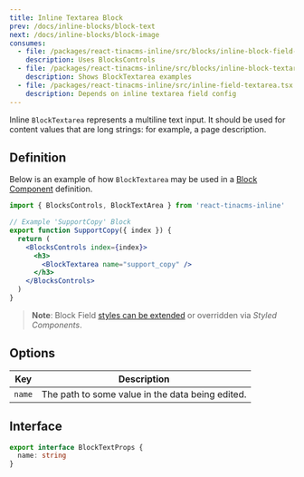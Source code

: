 ```yaml
---
title: Inline Textarea Block
prev: /docs/inline-blocks/block-text
next: /docs/inline-blocks/block-image
consumes:
  - file: /packages/react-tinacms-inline/src/blocks/inline-block-field-controls.tsx
    description: Uses BlocksControls
  - file: /packages/react-tinacms-inline/src/blocks/inline-block-textarea.tsx
    description: Shows BlockTextarea examples
  - file: /packages/react-tinacms-inline/src/inline-field-textarea.tsx
    description: Depends on inline textarea field config
---
```


Inline `BlockTextarea` represents a multiline text input. It should be used for content values that are long strings: for example, a page description.

## Definition

Below is an example of how `BlockTextarea` may be used in a [Block Component](/docs/inline-blocks#block-component) definition.

```jsx
import { BlocksControls, BlockTextArea } from 'react-tinacms-inline'

// Example 'SupportCopy' Block
export function SupportCopy({ index }) {
  return (
    <BlocksControls index={index}>
      <h3>
        <BlockTextarea name="support_copy" />
      </h3>
    </BlocksControls>
  )
}
```

> **Note**: Block Field [styles can be extended](/docs/inline-blocks#extending-block-field-styles) or overridden via _Styled Components_.

## Options

| Key    | Description                                      |
| ------ | ------------------------------------------------ |
| `name` | The path to some value in the data being edited. |

## Interface

```typescript
export interface BlockTextProps {
  name: string
}
```

